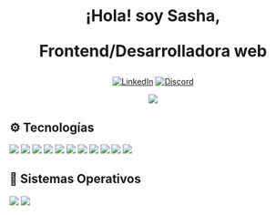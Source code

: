 <h1 align='center'>
    ¡Hola! soy Sasha,
    <p align='center'>
      Frontend/Desarrolladora web 
    </p>
</h1>

<p align='center'>
  <a href="https://www.linkedin.com/in/sasha-bel%C3%A9n-estrella-301167203/" target="_blank"><img alt="LinkedIn" src="https://img.shields.io/badge/linkedin-%230077B5.svg?&style=for-the-badge&logo=linkedin&logoColor=white" /></a>
   <a href="https://discord.gg/CJDB6bRE" target="_blank"><img alt="Discord" src="https://img.shields.io/badge/discord-%237289DA.svg?&style=for-the-badge&logo=discord&logoColor=white" /></a>
</p>

<p align='center'>
  <a href="https://github.com/anuraghazra/github-readme-stats">
    <img align="center" src="https://github-readme-stats.anuraghazra1.vercel.app/api/top-langs/?username=sashaestrella&layout=compact&theme=tokyonight" />
  </a>
</p>

## ⚙️ Tecnologías

<a><img src="https://img.shields.io/badge/angular%20-%23DD0031.svg?&style=for-the-badge&logo=angular&logoColor=white"/>
</a> 
<a><img src="https://img.shields.io/badge/typescript%20-%23007ACC.svg?&style=for-the-badge&logo=typescript&logoColor=white"/>
</a> 
<a><img src="https://img.shields.io/badge/html5%20-%23F7DF1E.svg?&style=for-the-badge&logo=html5&logoColor=white"/>
</a> 
<a><img src="https://img.shields.io/badge/css3%20-%231572B6.svg?&style=for-the-badge&logo=css3&logoColor=white"/>
</a> 
<a><img src="https://img.shields.io/badge/javascript%20-%2338B2AC.svg?&style=for-the-badge&logo=javascript&logoColor=white"/>
</a>
<a><img src="https://img.shields.io/badge/kotlin%20-%23CC6699.svg?&style=for-the-badge&logo=kotlin&logoColor=white"/>
</a> 
<a><img src="https://img.shields.io/badge/reactnative%20-%2302569B.svg?&style=for-the-badge&logo=react&logoColor=white"/>
</a> 
<a><img src="https://img.shields.io/badge/bootstrap%20-%23121011.svg?&style=for-the-badge&logo=bootstrap&logoColor=white"/>
</a> 
<a><img src="https://img.shields.io/badge/mysql-%23007ACC.svg?&style=for-the-badge&logo=mysql&logoColor=white"/>
</a> 
<a><img src="https://img.shields.io/badge/nodejs%20-%2338B2AC.svg?&style=for-the-badge&logo=nodejs&logoColor=white"/>
</a>
<a><img src="https://img.shields.io/badge/git-%23F05032.svg?&style=for-the-badge&logo=git&logoColor=white"/>
</a> 

## 💽 Sistemas Operativos
<a><img src="https://img.shields.io/badge/Linux-%23FCC624.svg?&style=for-the-badge&logo=linux&logoColor=white"/>
</a> 
<a><img src="https://img.shields.io/badge/Windows-%230078D6.svg?&style=for-the-badge&logo=windows&logoColor=white"/>
</a> 

